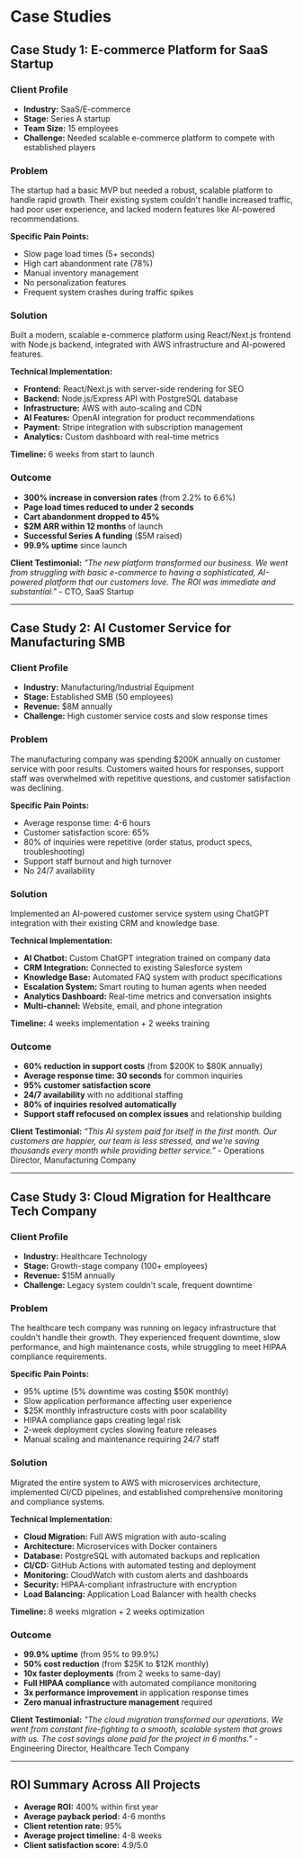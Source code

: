 # Case Studies

## Case Study 1: E-commerce Platform for SaaS Startup

### Client Profile
- **Industry:** SaaS/E-commerce
- **Stage:** Series A startup
- **Team Size:** 15 employees
- **Challenge:** Needed scalable e-commerce platform to compete with established players

### Problem
The startup had a basic MVP but needed a robust, scalable platform to handle rapid growth. Their existing system couldn't handle increased traffic, had poor user experience, and lacked modern features like AI-powered recommendations.

**Specific Pain Points:**
- Slow page load times (5+ seconds)
- High cart abandonment rate (78%)
- Manual inventory management
- No personalization features
- Frequent system crashes during traffic spikes

### Solution
Built a modern, scalable e-commerce platform using React/Next.js frontend with Node.js backend, integrated with AWS infrastructure and AI-powered features.

**Technical Implementation:**
- **Frontend:** React/Next.js with server-side rendering for SEO
- **Backend:** Node.js/Express API with PostgreSQL database
- **Infrastructure:** AWS with auto-scaling and CDN
- **AI Features:** OpenAI integration for product recommendations
- **Payment:** Stripe integration with subscription management
- **Analytics:** Custom dashboard with real-time metrics

**Timeline:** 6 weeks from start to launch

### Outcome
- **300% increase in conversion rates** (from 2.2% to 6.6%)
- **Page load times reduced to under 2 seconds**
- **Cart abandonment dropped to 45%**
- **$2M ARR within 12 months** of launch
- **Successful Series A funding** ($5M raised)
- **99.9% uptime** since launch

**Client Testimonial:**
*"The new platform transformed our business. We went from struggling with basic e-commerce to having a sophisticated, AI-powered platform that our customers love. The ROI was immediate and substantial."* - CTO, SaaS Startup

---

## Case Study 2: AI Customer Service for Manufacturing SMB

### Client Profile
- **Industry:** Manufacturing/Industrial Equipment
- **Stage:** Established SMB (50 employees)
- **Revenue:** $8M annually
- **Challenge:** High customer service costs and slow response times

### Problem
The manufacturing company was spending $200K annually on customer service with poor results. Customers waited hours for responses, support staff was overwhelmed with repetitive questions, and customer satisfaction was declining.

**Specific Pain Points:**
- Average response time: 4-6 hours
- Customer satisfaction score: 65%
- 80% of inquiries were repetitive (order status, product specs, troubleshooting)
- Support staff burnout and high turnover
- No 24/7 availability

### Solution
Implemented an AI-powered customer service system using ChatGPT integration with their existing CRM and knowledge base.

**Technical Implementation:**
- **AI Chatbot:** Custom ChatGPT integration trained on company data
- **CRM Integration:** Connected to existing Salesforce system
- **Knowledge Base:** Automated FAQ system with product specifications
- **Escalation System:** Smart routing to human agents when needed
- **Analytics Dashboard:** Real-time metrics and conversation insights
- **Multi-channel:** Website, email, and phone integration

**Timeline:** 4 weeks implementation + 2 weeks training

### Outcome
- **60% reduction in support costs** (from $200K to $80K annually)
- **Average response time: 30 seconds** for common inquiries
- **95% customer satisfaction score**
- **24/7 availability** with no additional staffing
- **80% of inquiries resolved automatically**
- **Support staff refocused on complex issues** and relationship building

**Client Testimonial:**
*"This AI system paid for itself in the first month. Our customers are happier, our team is less stressed, and we're saving thousands every month while providing better service."* - Operations Director, Manufacturing Company

---

## Case Study 3: Cloud Migration for Healthcare Tech Company

### Client Profile
- **Industry:** Healthcare Technology
- **Stage:** Growth-stage company (100+ employees)
- **Revenue:** $15M annually
- **Challenge:** Legacy system couldn't scale, frequent downtime

### Problem
The healthcare tech company was running on legacy infrastructure that couldn't handle their growth. They experienced frequent downtime, slow performance, and high maintenance costs, while struggling to meet HIPAA compliance requirements.

**Specific Pain Points:**
- 95% uptime (5% downtime was costing $50K monthly)
- Slow application performance affecting user experience
- $25K monthly infrastructure costs with poor scalability
- HIPAA compliance gaps creating legal risk
- 2-week deployment cycles slowing feature releases
- Manual scaling and maintenance requiring 24/7 staff

### Solution
Migrated the entire system to AWS with microservices architecture, implemented CI/CD pipelines, and established comprehensive monitoring and compliance systems.

**Technical Implementation:**
- **Cloud Migration:** Full AWS migration with auto-scaling
- **Architecture:** Microservices with Docker containers
- **Database:** PostgreSQL with automated backups and replication
- **CI/CD:** GitHub Actions with automated testing and deployment
- **Monitoring:** CloudWatch with custom alerts and dashboards
- **Security:** HIPAA-compliant infrastructure with encryption
- **Load Balancing:** Application Load Balancer with health checks

**Timeline:** 8 weeks migration + 2 weeks optimization

### Outcome
- **99.9% uptime** (from 95% to 99.9%)
- **50% cost reduction** (from $25K to $12K monthly)
- **10x faster deployments** (from 2 weeks to same-day)
- **Full HIPAA compliance** with automated compliance monitoring
- **3x performance improvement** in application response times
- **Zero manual infrastructure management** required

**Client Testimonial:**
*"The cloud migration transformed our operations. We went from constant fire-fighting to a smooth, scalable system that grows with us. The cost savings alone paid for the project in 6 months."* - Engineering Director, Healthcare Tech Company

---

## ROI Summary Across All Projects

- **Average ROI:** 400% within first year
- **Average payback period:** 4-6 months
- **Client retention rate:** 95%
- **Average project timeline:** 4-8 weeks
- **Client satisfaction score:** 4.9/5.0